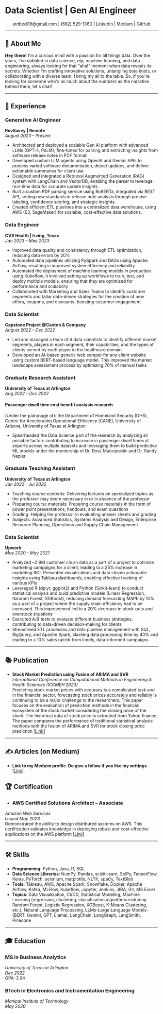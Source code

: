 # Data Scientist | Gen AI Engineer


<div align="center">
    <a href="mailto:utribedi18@gmail.com"> utribedi18@gmail.com</a> |
    <a href="tel:+16825291360"> (682) 529-1360</a> |
    <a href="https://www.linkedin.com/in/uttarantribedi" target="_blank"> LinkedIn</a> |
    <a href="https://medium.com/@tribedi_uttaran" target="_blank"> Medium</a> |
    <a href="https://github.com/utribedi" target="_blank"> GitHub</a> 
    
</div>

---

## 📌 About Me

**Hey there!** I'm a curious mind with a passion for all things data. Over the years, I've dabbled in data science, nlp, machine learning, and data engineering, always looking for that "aha!" moment when data reveals its secrets. Whether I'm crafting innovative solutions, untangling data knots, or collaborating with a diverse team, I bring my all to the table. So, if you're looking for someone who's as much about the numbers as the narrative behind them, let's chat!

---

## 💼 Experience

### **Generative AI Engineer**  
**RevSavvy | Remote**  
*August 2023 – Present*
- Architected and deployed a scalable Gen AI platform with advanced LLMs (GPT-4, PaLM), fine-tuned for parsing and extracting insights from software release notes in PDF format.
- Developed custom LLM agents using OpenAI and Gemini APIs to process varied software documentation, detect updates, and deliver actionable summaries for client use.
- Designed and integrated a Retrieval Augmented Generation (RAG) system with LangChain and VectorDB, enabling the parser to leverage real-time data for accurate update insights.
- Built a custom PDF parsing service using RoBERTa, integrated via REST API, setting new standards in release note analysis through precise labeling, confidence scoring, and strategic insights.
- Created efficient ETL pipelines into a centralized data warehouse, using AWS (S3, SageMaker) for scalable, cost-effective data solutions.



### **Data Engineer**  
**CVS Health | Irving, Texas**  
*Jan 2023 – May 2023*
-  Improved data quality and consistency through ETL optimization, reducing data errors by 20%
-  Automated data pipelines utilizing PySpark and DAGs using Apache Airflow, resulting in improved system efficiency 
and reliability
-  Automated the deployment of machine learning models in production using Kubeflow. It involved setting up 
workflows to train, test, and deploy multiple models, ensuring that they are optimized for performance and scalability
-  Collaborated with Marketing and Sales Teams to identify customer segments and tailor data-driven strategies for the creation of new offers, coupons, and discounts, boosting customer engagement


### **Data Scientist**  
**Capstone Project @Canton & Company**  
*August 2022 – Dec 2022*
-  Led and managed a team of 6 data scientists to identify different market segments, players in each segment, their capabilities, and the types of clients served by each player in the healthcare domain
-  Developed an AI-based generic web scraper for any client website using custom BERT-based language model. This 
improved the market landscape assessment process by optimizing 70% of manual tasks


### **Graduate Research Assistant**  
**University of Texas at Arlington**  
*Aug 2022 - Dec 2022*

#### Passenger dwell time cost benefit analysis research
(Under the patronage of): the Department of Homeland Security (DHS), Centre for Accelerating Operational Efficiency (CAOE), University of Arizona, University of Texas at Arlington
-  Spearheaded the Data Science part of the research by analyzing all possible factors contributing to increase in passenger dwell times at airports across multiple datasets and leveraging them to build predictive ML models under the mentorship of Dr. Ross Maciejewski and Dr. Randy Napier


### **Graduate Teaching Assistant**  
**University of Texas at Arlington**  
*Jan 2022 - Jul 2022*
-  Teaching course contents: Delivering lectures on specialized topics as the professor may deem necessary in or in absence of the professor
-  Preparing course materials: Preparing course materials in the form of power point presentations, handouts, and exam questions
-  Grading: Helping the professor in evaluating answer sheets and grading
-  Subjects: Advanced Statistics, Systems Analysis and Design, Enterprise Resource Planning, Operations and Supply Chain Management


### **Data Scientist**  
**Upwork**  
*May 2020 - May 2021*
- Analyzed ~2.9M customer churn data as a part of a project to optimize marketing campaigns for a client; leading to a 25% increase in marketing ROI. Presented visualizations and data-driven actionable insights using Tableau dashboards, enabling effective tracking of various KPIs
- Leveraged R (dplyr, ggplot2) and Python (Scikit-learn) to conduct statistical analysis and build predictive models (Linear Regression, Random Forest, XGBoost), reducing demand forecasting MAPE by 15% as a part of a project where the supply chain efficiency had to be increased. This improvement led to a 20% decrease in stock-outs and overstock situations
- Executed A/B tests to evaluate different business strategies, contributing to data-driven decision-making for clients
- Streamlined ETL processes and data pipeline management with SQL, BigQuery, and Apache Spark, slashing data 
processing time by 40% and leading to a 10% sales uptick from timely, data-informed campaigns

---


## 📚 Publication

- **Stock Market Prediction using Fusion of ARIMA and SVR**  
   *International Conference on Computational Methods in Engineering & Health Sciences (ICCMEH 2023)*  
   Predicting stock market prices with accuracy is a complicated task and in the financial sector, forecasting stock prices accurately and reliably is continuing to be a major challenge to the researchers. This paper focuses on the evaluation of prediction methods in the financial ecosystem of the stock market considering the closing price of the stock. The historical data of stock price is extracted from Yahoo finance. The paper compares the performance of traditional statistical analysis methods with the fusion of ARIMA and SVR for stock closing price prediction
[[Link]](https://drive.google.com/file/d/1GqDnqC2VN8QwWRGQUNghKDbE7yVVl2Fy/view?usp=sharing)

---
## ✍️ Articles (on Medium)

- **Link to my Meduim profile. Do give a follow if you like my writings**  
[[Link]](https://medium.com/@tribedi_uttaran)

## 🏆 Certification

- ### **AWS Certified Solutions Architect – Associate**  
*Amazon Web Services*  
*Issued May 2023*  
Demonstrated the ability to design distributed systems on AWS. This certification validates knowledge in deploying robust and cost-effective applications on the AWS platform
[[Link]](https://www.credly.com/badges/65aef67b-992a-4c0e-bec8-74202946b6e3)

---


## 🛠 Skills

- **Programming**: Python, Java, R, SQL
- **Data Science Libraries**: NumPy, Pandas, scikit-learn, SciPy, TensorFlow, Keras, PyTorch, selenium, matplotlib, NLTK, spaCy, TextBlob
- **Tools**: Tableau, AWS, Apache Spark, Snowflake, Docker, Apache Airflow, Kafka, MLFlow, Kubeflow, Jupyter, Jenkins, JIRA, Git, MS Excel
- **Topics**: Data Visualization, CI/CD, Statistical Modeling, Machine Learning (regression, clustering, classification algorithms including Random Forest, Logistic Regression, XGBoost, K-Means Clustering, etc.), Natural Language Processing, LLMs-Large Language Models- (BERT, Gemini, GPT, Llama), LangChain, LangGraph, LangSmith, Pinecone

---


## 🎓 Education

### **MS in Business Analytics**  
*University of Texas at Arlington*  
*Dec 2022*  
GPA: 3.64

### **BTech in Electronics and Instrumentation Engineering**  
*Manipal Institute of Technology*  
*May 2020*
